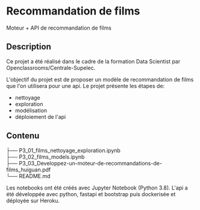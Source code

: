 # Recommandation de films
Moteur + API de recommandation de films

## Description
Ce projet a été réalisé dans le cadre de la formation Data Scientist par Openclassrooms/Centrale-Supelec.  

L'objectif du projet est de proposer un modèle de recommandation de films que l'on utilisera pour une api.
Le projet présente les étapes de:
* nettoyage
* exploration
* modélisation
* déploiement de l'api

## Contenu
├── P3_01_films_nettoyage_exploration.ipynb  
├── P3_02_films_models.ipynb  
├── P3_03_Developpez-un-moteur-de-recommandations-de-films_huiguan.pdf  
└── README.md   

Les notebooks ont été créés avec Jupyter Notebook (Python 3.8).
L'api a été développée avec  python, fastapi et bootstrap puis dockerisée et déployée sur Heroku.
